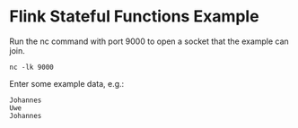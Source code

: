 # Flink Stateful Functions Example

Run the nc command with port 9000 to open a socket that the example can join.

    nc -lk 9000

Enter some example data, e.g.:

    Johannes
    Uwe
    Johannes